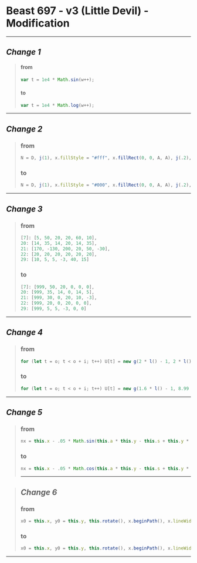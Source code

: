 # Beast 697 - v3 (Little Devil) - Modification 

---

## *Change 1*
>
>    #### from
>    ``` js
>    var t = 1e4 * Math.sin(w++);
>    ```
>    
>    #### to
>    
>    ``` js
>    var t = 1e4 * Math.log(w++);
>    ```

---

## *Change 2*
> ### from
> 
> ``` js
> N = D, j(1), x.fillStyle = "#fff", x.fillRect(0, 0, A, A), j(.2), t = 0;
> ```
> 
> ### to
> 
> ``` js
> N = D, j(1), x.fillStyle = "#000", x.fillRect(0, 0, A, A), j(.2), t = 0;
> ```
---

## *Change 3*
> ### from
> 
> ``` js
> [7]: [5, 50, 20, 20, 60, 10],
> 20: [14, 35, 14, 20, 14, 35],
> 21: [170, -130, 200, 20, 50, -30],
> 22: [20, 20, 20, 20, 20, 20],
> 29: [10, 5, 5, -3, 40, 15]
> ```
> 
> ### to
> 
> ``` js
> [7]: [999, 50, 20, 0, 0, 0],
> 20: [999, 35, 14, 0, 14, 5],
> 21: [999, 30, 0, 20, 10, -3],
> 22: [999, 20, 0, 20, 0, 0],
> 29: [999, 5, 5, -3, 0, 0]
> ```

---

## *Change 4*
> ### from
> 
> ``` js
> for (let t = o; t < o + i; t++) U[t] = new g(2 * l() - 1, 2 * l() - 1, 2 * l() - 1, n, e, h, c, s, T(a))
> ```
> 
> ### to
> 
> ``` js
> for (let t = o; t < o + i; t++) U[t] = new g(1.6 * l() - 1, 8.99 * l() - 1, 2 * l() - 1, n, e, h, c, s, T(a))
> ```
> 
---

## *Change 5*
> ### from
> 
> ``` js
> nx = this.x - .05 * Math.sin(this.a * this.y - this.s + this.y * Math.sin(this.x)), ny = this.y - .05 * Math.sin(this.b * this.x - this.r + this.x * Math.sin(this.x)), this.x = nx, this.y = ny, (.95 < .5 + q * this.x || .5 + q * this.x < .05 || .5 + y * (this.y - k) < .05 || .9 < .5 + y * (this.y - k)) && (F = !0)
> ```
> 
> ### to
> 
> ``` js
> nx = this.x - .05 * Math.cos(this.a * this.y - this.s + this.y * Math.exp(this.x)), ny = this.y - .05 * Math.atan(this.b * this.x - this.r + this.x * Math.log(this.x)), this.x = nx, this.y = ny, (.95 < .5 + q * this.x || .5 + q * this.x < .05 || .5 + y * (this.y - k) < .05 || .9 < .5 + y * (this.y - k)) && (F = !0)
> ```
> ---

> ## *Change 6*
> ### from
> 
> ``` js
> x0 = this.x, y0 = this.y, this.rotate(), x.beginPath(), x.lineWidth = 1, x.strokeStyle = this.t;
> ```
> 
> ### to
> 
> ``` js
> x0 = this.x, y0 = this.y, this.rotate(), x.beginPath(), x.lineWidth = 2.5, x.strokeStyle = this.t;
> ```

---

















